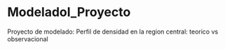 # ModeladoI_Proyecto
Proyecto de modelado: Perfil de densidad en la region central: teorico vs observacional
